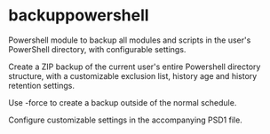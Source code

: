 # backuppowershell
Powershell module to backup all modules and scripts in the user's PowerShell directory, with configurable settings.

Create a ZIP backup of the current user's entire Powershell directory structure, with a customizable exclusion list, history age and history retention settings.

Use -force to create a backup outside of the normal schedule.

Configure customizable settings in the accompanying PSD1 file.
